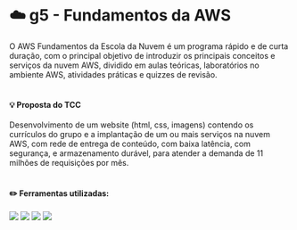 # ☁️ g5 - Fundamentos da AWS


O AWS Fundamentos da Escola da Nuvem é um programa rápido e de curta duração, com o principal objetivo de introduzir os principais 
conceitos e serviços da nuvem AWS, dividido em aulas teóricas, laboratórios no ambiente AWS, atividades práticas e quizzes de revisão. <br><br>

#### 💡 Proposta do TCC
Desenvolvimento de um website (html, css, imagens) contendo os currículos do grupo e a
implantação de um ou mais serviços na nuvem AWS, com rede de entrega de conteúdo,
com baixa latência, com segurança, e armazenamento durável, para atender a demanda
de 11 milhões de requisições por mês. <br><br>

#### ✏️  Ferramentas utilizadas:
<div>
  <img src="https://img.shields.io/badge/Trello-232F3E?style=for-the-badge&logo=trello&logoColor=white">
  <img src= "https://img.shields.io/badge/Figma-232F3E?style=for-the-badge&logo=figma&logoColor=white">
  <img src= "https://img.shields.io/badge/GIT-232F3E?style=for-the-badge&logo=git&logoColor=white">
  <img src= "https://img.shields.io/badge/GitHub-232F3E?style=for-the-badge&logo=github&logoColor=white">
</div>

